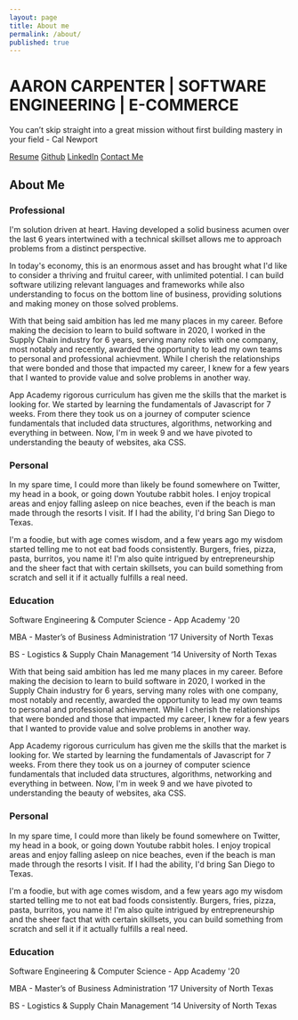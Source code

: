 ```yaml
---
layout: page
title: About me
permalink: /about/
published: true
---
```

# AARON CARPENTER | SOFTWARE ENGINEERING | E-COMMERCE
You can’t skip straight into a great mission without first building mastery in your field - Cal Newport

[Resume](linkedin.com/aaronkcarpenter)
[Github](github.com/aaronkcarpenter)
[LinkedIn](linkedin.com/aaronkcarpenter)
[Contact Me](aaroncarpenter@aaroncarpenter.com)

## About Me

### Professional

I'm solution driven at heart. Having developed a solid business acumen over the last 6 years intertwined with a technical skillset allows me to approach problems from a distinct perspective.

In today's economy, this is an enormous asset and has brought what I'd like to consider a thriving and fruitul career, with unlimited potential. I can build software utilizing relevant languages and frameworks while also understanding to focus on the bottom line of business, providing solutions and making money on those solved problems.

With that being said ambition has led me many places in my career. Before making the decision to learn to build software in 2020, I worked in the Supply Chain industry for 6 years, serving many roles with one company, most notably and recently, awarded the opportunity to lead my own teams to personal and professional achievment. While I cherish the relationships that were bonded and those that impacted my career, I knew for a few years that I wanted to provide value and solve problems in another way.

App Academy rigorous curriculum has given me the skills that the market is looking for. We started by learning the fundamentals of Javascript for 7 weeks. From there they took us on a journey of computer science fundamentals that included data structures, algorithms, networking and everything in between. Now, I'm in week 9 and we have pivoted to understanding the beauty of websites, aka CSS.

### Personal 
In my spare time, I could more than likely be found somewhere on Twitter, my head in a book, or going down Youtube rabbit holes. I enjoy tropical areas and enjoy falling asleep on nice beaches, even if the beach is man made through the resorts I visit. If I had the ability, I'd bring San Diego to Texas.

I'm a foodie, but with age comes wisdom, and a few years ago my wisdom started telling me to not eat bad foods consistently. Burgers, fries, pizza, pasta, burritos, you name it! I'm also quite intrigued by entrepreneurship and the sheer fact that with certain skillsets, you can build something from scratch and sell it if it actually fulfills a real need.

### Education
Software Engineering & Computer Science - App Academy '20

MBA - Master’s of Business Administration ‘17 University of North Texas

BS - Logistics & Supply Chain Management ‘14 University of North Texas

With that being said ambition has led me many places in my career. Before making the decision to learn to build software in 2020, I worked in the Supply Chain industry for 6 years, serving many roles with one company, most notably and recently, awarded the opportunity to lead my own teams to personal and professional achievment. While I cherish the relationships that were bonded and those that impacted my career, I knew for a few years that I wanted to provide value and solve problems in another way.

App Academy rigorous curriculum has given me the skills that the market is looking for. We started by learning the fundamentals of Javascript for 7 weeks. From there they took us on a journey of computer science fundamentals that included data structures, algorithms, networking and everything in between. Now, I'm in week 9 and we have pivoted to understanding the beauty of websites, aka CSS.

### Personal 
In my spare time, I could more than likely be found somewhere on Twitter, my head in a book, or going down Youtube rabbit holes. I enjoy tropical areas and enjoy falling asleep on nice beaches, even if the beach is man made through the resorts I visit. If I had the ability, I'd bring San Diego to Texas.

I'm a foodie, but with age comes wisdom, and a few years ago my wisdom started telling me to not eat bad foods consistently. Burgers, fries, pizza, pasta, burritos, you name it! I'm also quite intrigued by entrepreneurship and the sheer fact that with certain skillsets, you can build something from scratch and sell it if it actually fulfills a real need.

### Education
Software Engineering & Computer Science - App Academy '20

MBA - Master’s of Business Administration ‘17 University of North Texas

BS - Logistics & Supply Chain Management ‘14 University of North Texas
